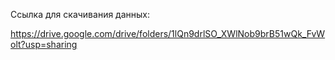 Ссылка для скачивания данных:

https://drive.google.com/drive/folders/1lQn9drlSO_XWlNob9brB51wQk_FvWolt?usp=sharing
